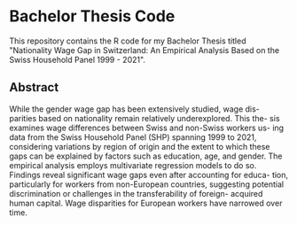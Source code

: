 # Bachelor Thesis Code
This repository contains the R code for my Bachelor Thesis titled "Nationality Wage Gap in Switzerland:
An Empirical Analysis Based on the Swiss Household Panel 1999 - 2021".


## Abstract
While the gender wage gap has been extensively studied, wage dis-
parities based on nationality remain relatively underexplored. This the-
sis examines wage differences between Swiss and non-Swiss workers us-
ing data from the Swiss Household Panel (SHP) spanning 1999 to 2021,
considering variations by region of origin and the extent to which these
gaps can be explained by factors such as education, age, and gender.
The empirical analysis employs multivariate regression models to do so.
Findings reveal significant wage gaps even after accounting for educa-
tion, particularly for workers from non-European countries, suggesting
potential discrimination or challenges in the transferability of foreign-
acquired human capital. Wage disparities for European workers have
narrowed over time.
